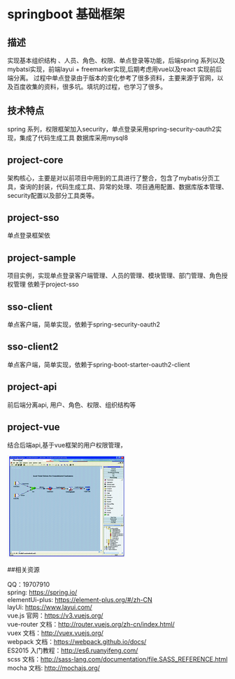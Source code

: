 # springboot 基础框架
## 描述    
   实现基本组织结构 、人员、角色、权限、单点登录等功能，后端spring 系列以及mybatsi实现，前端layui + freemarker实现,后期考虑用vue以及react 实现前后端分离。
   过程中单点登录由于版本的变化参考了很多资料，主要来源于官网，以及百度收集的资料，很多坑。填坑的过程，也学习了很多。
## 技术特点
   spring 系列，权限框架加入security，单点登录采用spring-security-oauth2实现，集成了代码生成工具
    数据库采用mysql8

## project-core 
   架构核心，主要是对以前项目中用到的工具进行了整合，包含了mybatis分页工具，查询的封装，代码生成工具、异常的处理、项目通用配置、数据库版本管理、security配置以及部分工具类等。

## project-sso
  单点登录框架依
   
## project-sample
   项目实例，实现单点登录客户端管理、人员的管理、模块管理、部门管理、角色授权管理
   依赖于project-sso
## sso-client
   单点客户端，简单实现，依赖于spring-security-oauth2
   
## sso-client2
   单点客户端，简单实现，依赖于spring-boot-starter-oauth2-client

## project-api
   前后端分离api, 用户、角色、权限、组织结构等
## project-vue
   结合后端api,基于vue框架的用户权限管理，

![测试图](https://github.com/jackgit1214/project-start/blob/master/etl1.png)

##相关资源

  QQ：19707910 <br/>
  spring: https://spring.io/ <br/>
  elementUi-plus: https://element-plus.org/#/zh-CN <br/>
  layUi: https://www.layui.com/ <br/>
  vue.js 官网：https://v3.vuejs.org/ <br/>
  vue-router 文档：http://router.vuejs.org/zh-cn/index.html/ <br/>
  vuex 文档：http://vuex.vuejs.org/ <br/>
  webpack 文档：https://webpack.github.io/docs/ <br/>
  ES2015 入门教程：http://es6.ruanyifeng.com/ <br/>
  scss 文档：http://sass-lang.com/documentation/file.SASS_REFERENCE.html <br/>
  mocha 文档: http://mochajs.org/ <br/>

